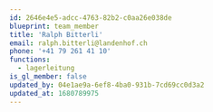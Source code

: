 ```yaml
---
id: 2646e4e5-adcc-4763-82b2-c0aa26e038de
blueprint: team_member
title: 'Ralph Bitterli'
email: ralph.bitterli@landenhof.ch
phone: '+41 79 261 41 10'
functions:
  - lagerleitung
is_gl_member: false
updated_by: 04e1ae9a-6ef8-4ba0-931b-7cd69cc0d3a2
updated_at: 1680789975
---
```

